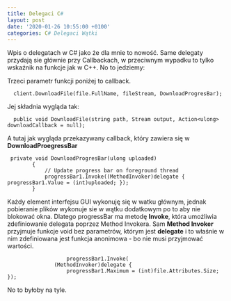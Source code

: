 ```yaml
---
title: Delegaci C#
layout: post
date: '2020-01-26 10:55:00 +0100'
categories: C# Delegaci Wątki
---
```


Wpis o delegatach w C# jako że dla mnie to nowość. Same delegaty przydają sie głównie przy Callbackach, w przeciwnym wypadku to tylko wskaźnik na funkcje jak w C++. No to jedziemy:

Trzeci parametr funkcji poniżej to callback.

```
  client.DownloadFile(file.FullName, fileStream, DownloadProgresBar);

```

Jej składnia wygląda tak:

```
  public void DownloadFile(string path, Stream output, Action<ulong> downloadCallback = null);
```


A tutaj jak wygląda przekazywany callback, który zawiera się w **DownloadProegressBar**
```
 private void DownloadProgresBar(ulong uploaded)
        {
            // Update progress bar on foreground thread
            progressBar1.Invoke((MethodInvoker)delegate { progressBar1.Value = (int)uploaded; });
        }
```

Każdy element interfejsu GUI wykonuję się w watku głównym, jednak pobieranie plików wykonuje sie w wątku dodatkowym po to aby nie blokować okna.
Dlatego progressBar ma metodę **Invoke**, która umożliwia zdefiniowanie delegata poprzez Method Invokera. Sam **Method Invoker** przyjmuje
funkcje void bez parametrów, którym jest **delegate** i to właśnie w nim zdefiniowana jest funkcja anonimowa - bo nie musi przyjmować wartości.

```
                   progressBar1.Invoke(
               (MethodInvoker)delegate {
                   progressBar1.Maximum = (int)file.Attributes.Size; });
  ```
  
No to byłoby  na tyle.

